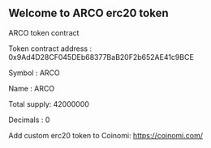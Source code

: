 ## Welcome to ARCO erc20 token

ARCO token contract

Token contract address : 0x9Ad4D28CF045DEb68377BaB20F2b652AE41c9BCE

Symbol      : ARCO

Name        : ARCO

Total supply: 42000000

Decimals    : 0

Add custom erc20 token to Coinomi: https://coinomi.com/

